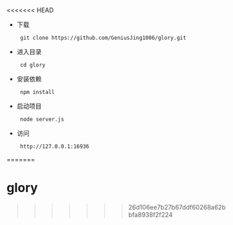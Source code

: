<<<<<<< HEAD
* 下载
    ``` 
     git clone https://github.com/GeniusJing1006/glory.git
    ```
* 进入目录
    ``` 
     cd glory
    ```
* 安装依赖
    ``` 
     npm install 
    ```
* 启动项目
    ``` 
     node server.js
    ```
* 访问
    ``` 
     http://127.0.0.1:16936
    ```
=======
# glory
>>>>>>> 26d106ee7b27b67ddf60268a62bbfa8938f2f224
